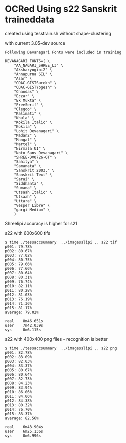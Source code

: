 OCRed Using s22 Sanskrit traineddata 
===
created using tesstrain.sh without shape-clustering

with current 3.05-dev source

```
Following Devanagari Fonts were included in training

DEVANAGARI_FONTS=( \
    "AA_NAGARI_SHREE_L3" \
    "Aksharyogini2" \
    "Annapurna SIL" \
    "Asar" \
    "CDAC-GISTSurekh" \
    "CDAC-GISTYogesh" \
    "Chandas" \
    "Eczar" \
    "Ek Mukta" \
    "FreeSerif" \
    "Glegoo" \
    "Kalimati" \
    "Khula" \
    "Kokila Italic" \
    "Kokila" \
    "Lohit Devanagari" \
    "Madan2" \
    "Mangal" \
    "Martel" \
    "Nirmala UI" \
    "Noto Sans Devanagari" \
    "SHREE-DV0726-OT" \
    "Sahitya" \
    "Samanata" \
    "Sanskrit 2003," \
    "Sanskrit Text" \
    "Sarai" \
    "Siddhanta" \
    "Sumana" \
    "Utsaah Italic" \
    "Utsaah" \
    "Uttara" \
    "Vesper Libre" \
    "gargi Medium" \
    )
  ```  

Shreelipi accuracy is higher for s21

s22 with 600x600 tifs

```
$ time ./tessaccsummary  ../imagesslipi .. s22 tif
p001: 79.78%
p002: 80.67%
p003: 77.02%
p004: 80.75%
p005: 79.66%
p006: 77.66%
p007: 80.64%
p008: 80.31%
p009: 76.74%
p010: 82.11%
p011: 80.28%
p012: 81.03%
p013: 76.19%
p014: 71.36%
p015: 81.17%
average: 79.02%

real    8m46.651s
user    7m42.039s
sys     0m6.115s
```
s22 with 400x400 png files - recognition is better
```
$ time ./tessaccsummary  ../imagesslipi .. s22 png
p001: 82.78%
p002: 83.09%
p003: 82.03%
p004: 83.37%
p005: 80.67%
p006: 80.64%
p007: 82.73%
p008: 84.23%
p009: 83.94%
p010: 86.06%
p011: 84.06%
p012: 84.38%
p013: 80.32%
p014: 76.70%
p015: 83.37%
average: 82.56%

real    6m43.904s
user    6m25.136s
sys     0m6.996s
```
